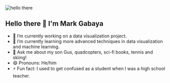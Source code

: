 ![hello there](https://preview.redd.it/how-popular-was-obi-wans-hello-there-in-anh-until-rots-came-v0-a2t3qburcrka1.jpg?width=453&format=pjpg&auto=webp&s=524513517a3e0ca20e8bccc2993a149ce3258990)

## Hello there 👋 I'm Mark Gabaya



- 🔭 I’m currently working on a data visualization project.
- 🌱 I’m currently learning more advanced techniques in data visualization and machine learning.
- 💬 Ask me about my son Gus, quadcopters, sci-fi books, tennis and skiing!
- 😄 Pronouns: He/him
- ⚡ Fun fact: I used to get confused as a student when I was a high school teacher.

<!--
**mgabaya/mgabaya** is a ✨ _special_ ✨ repository because its `README.md` (this file) appears on your GitHub profile.

Here are some ideas to get you started:

- 🔭 I’m currently working on ...
- 🌱 I’m currently learning ...
- 👯 I’m looking to collaborate on ...
- 🤔 I’m looking for help with ...
- 💬 Ask me about ...
- 📫 How to reach me: ...
- 😄 Pronouns: ...
- ⚡ Fun fact: ...
-->
